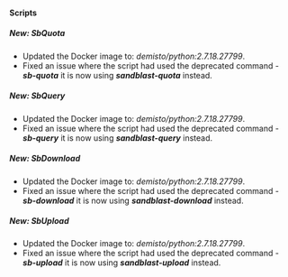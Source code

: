
#### Scripts
##### New: SbQuota
- Updated the Docker image to: *demisto/python:2.7.18.27799*.
- Fixed an issue where the script had used the deprecated command - ***sb-quota*** it is now using ***sandblast-quota*** instead.
##### New: SbQuery
- Updated the Docker image to: *demisto/python:2.7.18.27799*.
- Fixed an issue where the script had used the deprecated command - ***sb-query*** it is now using ***sandblast-query*** instead.
##### New: SbDownload
- Updated the Docker image to: *demisto/python:2.7.18.27799*.
- Fixed an issue where the script had used the deprecated command - ***sb-download*** it is now using ***sandblast-download*** instead.
##### New: SbUpload
- Updated the Docker image to: *demisto/python:2.7.18.27799*.
- Fixed an issue where the script had used the deprecated command - ***sb-upload*** it is now using ***sandblast-upload***  instead.